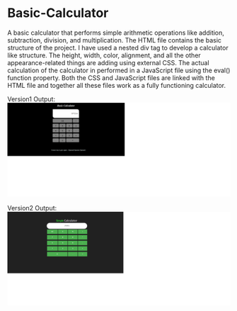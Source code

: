 # Basic-Calculator
A basic calculator that performs simple arithmetic operations like addition, subtraction, division, and multiplication. The HTML file contains the basic structure of the project. I have used a nested div tag to develop a calculator like structure. The height, width, color, alignment, and all the other appearance-related things are adding using external CSS. The actual calculation of the calculator in performed in a JavaScript file using the eval() function property. Both the CSS and JavaScript files are linked with the HTML file and together all these files work as a fully functioning calculator.

Version1 Output:
![](/Calculator_V1/output.png)


Version2 Output:
![](/Calculator_V2/output.png)
